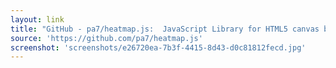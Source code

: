 ```yaml
---
layout: link
title: "GitHub - pa7/heatmap.js:  JavaScript Library for HTML5 canvas based heatmaps"
source: 'https://github.com/pa7/heatmap.js'
screenshot: 'screenshots/e26720ea-7b3f-4415-8d43-d0c81812fecd.jpg'
---
```


